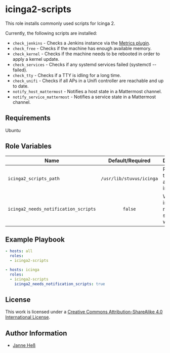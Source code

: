 # icinga2-scripts

This role installs commonly used scripts for Icinga 2.

Currently, the following scripts are installed:

- `check_jenkins` - Checks a Jenkins instance via the [Metrics plugin](https://wiki.jenkins.io/display/JENKINS/Metrics+Plugin).
- `check_free` - Checks if the machine has enough available memory.
- `check_kernel` - Checks if the machine needs to be rebooted in order to apply a kernel update.
- `check_services` - Checks if any systemd services failed (systemctl --failed).
- `check_tty` - Checks if a TTY is idling for a long time.
- `check_unifi` - Checks if all APs in a Unifi controller are reachable and up to date.
- `notify_host_mattermost` - Notifies a host state in a Mattermost channel.
- `notify_service_mattermost` - Notifies a service state in a Mattermost channel.

## Requirements

Ubuntu

## Role Variables

| Name                                 | Default/Required         | Description                                         |
|--------------------------------------|:------------------------:|-----------------------------------------------------|
| `icinga2_scripts_path`               | `/usr/lib/stuvus/icinga` | Path where the scripts are installed to             |
| `icinga2_needs_notification_scripts` | `false`                  | Whether to install the notification scripts as well |

## Example Playbook

```yml
- hosts: all
  roles:
  - icinga2-scripts

- hosts: icinga
  roles:
  - icinga2-scripts
    icinga2_needs_notification_scripts: true
```

## License

This work is licensed under a [Creative Commons Attribution-ShareAlike 4.0 International License](https://creativecommons.org/licenses/by-sa/4.0/).

## Author Information

- [Janne Heß](https://github.com/dasJ)
